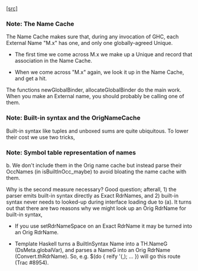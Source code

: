 [[src]](https://github.com/ghc/ghc/tree/master/compiler/basicTypes/NameCache.hs)


### Note: The Name Cache

The Name Cache makes sure that, during any invocation of GHC, each
External Name "M.x" has one, and only one globally-agreed Unique.

* The first time we come across M.x we make up a Unique and record that
  association in the Name Cache.

* When we come across "M.x" again, we look it up in the Name Cache,
  and get a hit.

The functions newGlobalBinder, allocateGlobalBinder do the main work.
When you make an External name, you should probably be calling one
of them.

### Note: Built-in syntax and the OrigNameCache


Built-in syntax like tuples and unboxed sums are quite ubiquitous. To lower
their cost we use two tricks,

### Note: Symbol table representation of names

  b. We don't include them in the Orig name cache but instead parse their
     OccNames (in isBuiltInOcc_maybe) to avoid bloating the name cache with
     them.

Why is the second measure necessary? Good question; afterall, 1) the parser
emits built-in syntax directly as Exact RdrNames, and 2) built-in syntax never
needs to looked-up during interface loading due to (a). It turns out that there
are two reasons why we might look up an Orig RdrName for built-in syntax,

  * If you use setRdrNameSpace on an Exact RdrName it may be
    turned into an Orig RdrName.

  * Template Haskell turns a BuiltInSyntax Name into a TH.NameG
    (DsMeta.globalVar), and parses a NameG into an Orig RdrName
    (Convert.thRdrName).  So, e.g. $(do { reify '(,); ... }) will
    go this route (Trac #8954).

